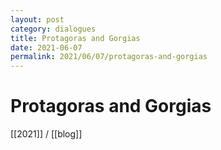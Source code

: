 ```yaml
---
layout: post
category: dialogues
title: Protagoras and Gorgias
date: 2021-06-07
permalink: 2021/06/07/protagoras-and-gorgias
---
```


# Protagoras and Gorgias

[[2021]] / [[blog]]